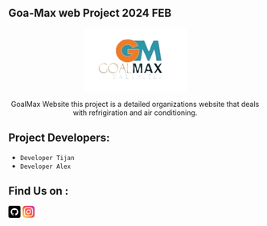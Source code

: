 ## Goa-Max web Project 2024 FEB
<p align="center">
<a><img title="Goal Max" src="https://raw.githubusercontent.com/developer-austine/project-goalmax/main/assets/img/icon.png "></a>
<p align="center">GoalMax Website this project is a detailed organizations website that deals with refrigiration and air conditioning.</p>
    
## Project Developers:
* ```Developer Tijan```
* `Developer Alex`

## Find Us on :
[![Github](https://raw.githubusercontent.com/developertijanke/Developer_Tijan_Icons/main/Pro%20Icons/github.png)](https://github.com/developertijanke/)
[![Instagram](https://raw.githubusercontent.com/developertijanke/Developer_Tijan_Icons/main/Pro%20Icons/instagram.png)](https://www.instagram.com/developer_tijan/)

